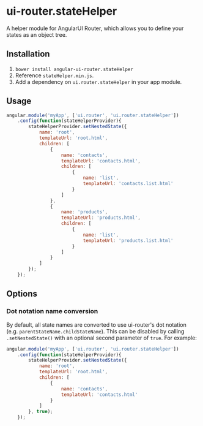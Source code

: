 # ui-router.stateHelper
A helper module for AngularUI Router, which allows you to define your states as an object tree.

## Installation
1. `bower install angular-ui-router.stateHelper`
2. Reference `stateHelper.min.js`.
3. Add a dependency on `ui.router.stateHelper` in your app module.

## Usage
``` javascript
angular.module('myApp', ['ui.router', 'ui.router.stateHelper'])
	.config(function(stateHelperProvider){
		stateHelperProvider.setNestedState({
			name: 'root',
			templateUrl: 'root.html',
			children: [
				{
					name: 'contacts',
					templateUrl: 'contacts.html',
					children: [
						{
							name: 'list',
							templateUrl: 'contacts.list.html'
						}
					]
				},
				{
					name: 'products',
					templateUrl: 'products.html',
					children: [
						{
							name: 'list',
							templateUrl: 'products.list.html'
						}
					]
				}
			]
		});
	});
```

## Options
### Dot notation name conversion
By default, all state names are converted to use ui-router's dot notation (e.g. `parentStateName.childStateName`).
This can be disabled by calling `.setNestedState()` with an optional second parameter of `true`.
For example:

``` javascript
angular.module('myApp', ['ui.router', 'ui.router.stateHelper'])
	.config(function(stateHelperProvider){
		stateHelperProvider.setNestedState({
			name: 'root',
			templateUrl: 'root.html',
			children: [
				{
					name: 'contacts',
					templateUrl: 'contacts.html'
				}
			]
		}, true);
	});
```
